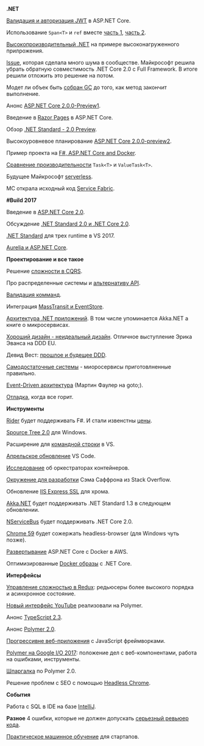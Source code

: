 **.NET**

[Валидация и авторизация JWT](https://blogs.msdn.microsoft.com/webdev/2017/04/06/jwt-validation-and-authorization-in-asp-net-core/) в ASP.NET Core.

Использование `Span<T>` и `ref` вместе [часть 1](http://blog.marcgravell.com/2017/04/spans-and-ref-part-1-ref.html), [часть 2](http://blog.marcgravell.com/2017/04/spans-and-ref-part-2-spans.html).

[Высокопроизводительный .NET](https://alexandrnikitin.github.io/blog/high-performance-dotnet-by-example/) на примере высоконагруженного прилрожения.

[Issue](https://github.com/aspnet/Home/issues/2022), которая сделала много шума в сообществе. Майкрософт решила убрать обратную совместимость .NET Core 2.0 c Full Framework. В итоге решили отложить это решение на потом.

Модет ли объек быть [собран GC](https://blogs.msdn.microsoft.com/seteplia/2017/05/09/garbage-collection-and-variable-lifetime-tracking/) до того, как метод закончит выполнение.

Анонс [ASP.NET Core 2.0.0-Preview1](https://blogs.msdn.microsoft.com/webdev/2017/05/10/aspnet-2-preview-1/).

Введение в [Razor Pages](https://docs.microsoft.com/en-us/aspnet/core/razor-pages/) в ASP.NET Core.

Обзор [.NET Standard - 2.0 Preview](https://www.youtube.com/watch?v=HyfDG4mjBPk).

Высокоуровневое планирование [ASP.NET Core 2.0.0-preview2](https://github.com/aspnet/Announcements/issues/243).

Пример проекта на [F#, ASP.NET Core and Docker](https://github.com/jakkaj/aspnetcore_fsharp_docker).

[Сравнение производительности](https://gist.github.com/mgravell/878e7fb19ad2378941f810820b9e90b5) `Task<T>` и `ValueTask<T>`.

Будущее Майкрософт [serverless](http://diginomica.com/2017/04/19/will-microsofts-serverless-future-turn-into-a-faas/).

МС открала исходный код [Service Fabric](https://blogs.msdn.microsoft.com/azureservicefabric/2017/03/24/service-fabric-net-sdk-goes-open-source/).

**#Build 2017**

Введение в [ASP.NET Core 2.0](https://channel9.msdn.com/events/Build/2017/B8048).

Обсуждение [.NET Standard 2.0 и .NET Core 2.0](https://channel9.msdn.com/Events/Build/2017/C9L18).

[.NET Standard](https://channel9.msdn.com/Events/Build/2017/B8001) для трех runtime в VS 2017.

[Aurelia и ASP.NET Core](https://channel9.msdn.com/events/Build/2017/T6032).

**Проектирование и все такое**

Решение [сложности в CQRS](https://dev.to/vladikk/tackling-complexity-in-cqrs).

Про распределенные системы и [альтернативу API](https://writings.quilt.org/2014/05/12/distributed-systems-and-the-end-of-the-api/).

[Валидация комманд](https://jimmybogard.com/domain-command-patterns-validation/).

Интеграция [MassTransit и EventStore](https://github.com/alexeyzimarev/MassTransit.EventStoreIntegration).

[Архитектура .NET приложений](https://www.microsoft.com/net/learn/architecture). В том числе упоминается Akka.NET а книге о микросервисах.

[Хороший дизайн - неидеальный дизайн](https://www.youtube.com/watch?v=lY54TmmEllY). Отличное выступление Эрика Эванса на DDD EU.

Девид Вест: [прошлое и будещее DDD](https://www.youtube.com/watch?v=XH_awPS6hK4).

[Самодостаточные системы](https://www.infoq.com/articles/scs-microservices-done-right) - миоросервисы приготовлненные правильно.

[Event-Driven архитектура](https://www.youtube.com/watch?v=STKCRSUsyP0) (Мартин Фаулер на goto;).

[Отладка](https://www.youtube.com/watch?v=30jNsCVLpAE), когда все горит.

**Инструменты**

[Rider](https://blog.jetbrains.com/dotnet/2017/05/08/rider-is-now-also-an-fsharp-ide-adding-fsharp-support/) будет поддерживать F#. И стали извенстны [цены](https://blog.jetbrains.com/dotnet/2017/05/03/rider-licensing-pricing/).

[Spource Tree 2.0](https://blog.sourcetreeapp.com/2017/01/27/sourcetree-for-windows-2-0-is-now-in-beta/) для Windows.

Расширение для [командной строки](https://marketplace.visualstudio.com/items?itemName=MadsKristensen.OpenCommandLine) в VS.

[Апрельское обновление](https://code.visualstudio.com/updates/v1_12) VS Code.

[Исследование](https://thenewstack.io/tns-research-present-state-container-orchestration/) об оркестраторах контейнеров.

[Окружение для разработки](https://meta.discourse.org/t/how-my-dev-environment-is-configured/62444) Сэма Саффрона из Stack Overflow.

Обновление [IIS Express SSL](https://gist.github.com/blowdart/1cb907b68ed56bcf8498c16faff4221c) для хрома.

[Akka.NET](https://petabridge.com/blog/akkadotnet-2017-roadmap/) будет поддерживать .NET Standard 1.3 в следующем обновлении.

[NServiceBus](https://particular.net/blog/nservicebus-on-net-core-its-time) будет поддерживать .NET Core 2.0.

[Chrome 59](https://developers.google.com/web/updates/2017/04/headless-chrome) будет сожержать headless-browser (для Windows чуть позже).

[Развертывание](http://docs.servicestack.net/deploy-netcore-docker-aws-ecs) ASP.NET Core с Docker в AWS.

Оптимизированные [Docker образы](https://blogs.msdn.microsoft.com/stevelasker/2016/09/29/building-optimized-docker-images-with-asp-net-core/) с .NET Core.

**Интерфейсы**

[Управление сложностью в Redux](http://engineering.blogfoster.com/managing-complexity-in-redux-higher-order-reducers-and-async-state/): редьюсеры более высокого порядка и асинхронное состояние.

[Новый интерфейс YouTube](http://engineering.blogfoster.com/managing-complexity-in-redux-higher-order-reducers-and-async-state/) реализовали на Polymer.

Анонс [TypeScript 2.3](https://blogs.msdn.microsoft.com/typescript/2017/04/27/announcing-typescript-2-3/).

Анонс [Polymer 2.0](https://www.polymer-project.org/blog/2017-05-15-time-for-two).

[Прогрессивне веб-приложения](https://www.youtube.com/watch?v=aCMbSyngXB4) с JavaScript фреймворками.

[Polymer на Google I/O 2017](https://www.polymer-project.org/blog/2017-05-26-polymer-at-io-17): положение дел с веб-компонентами, работа на ошибками, инструменты.

[Шпаргалка](https://meowni.ca/posts/polymer-2-cheatsheet/) по Polymer 2.0.

Решение проблем с SEO с помощью [Headless Chrome](https://medium.com/@samdotli/solving-seo-with-headless-chrome-for-your-client-side-framework-288e66fdd2b7).

**События**

Работа с SQL в IDE на базе [IntelliJ](https://info.jetbrains.com/DataGrip-Webinar-Jun2017-Registration.html).

**Разное**
4 ошибки, которые не должен допускать [серьезный ревьюер кода](http://www.yegor256.com/2015/02/09/serious-code-reviewer.html).

[Практическое машинное обучение](https://monzo.com/blog/2017/05/03/practical-machine-learning-for-startups/) для стартапов.